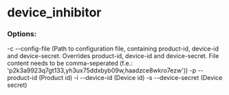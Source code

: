 # device_inhibitor
### Options:
-c --config-file (Path to configuration file, containing product-id, device-id and device-secret. Overrides product-id, device-id and device-secret. File content needs to be comma-seperated (f.e.: 'p2k3a9923q7gt133,yh3ux75ddxbyb09w,haadzce8wkro7ezw'))
-p --product-id (Product id)
-i --device-id (Device id)
-s --device-secret (Device secret)

